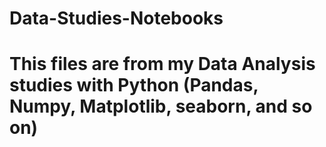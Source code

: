 # Data-Studies-Notebooks
# This files are from my Data Analysis studies with Python (Pandas, Numpy, Matplotlib, seaborn, and so on)
